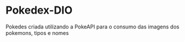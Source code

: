 # Pokedex-DIO
Pokedes criada utilizando a PokeAPI para o consumo das imagens dos pokemons, tipos e nomes
